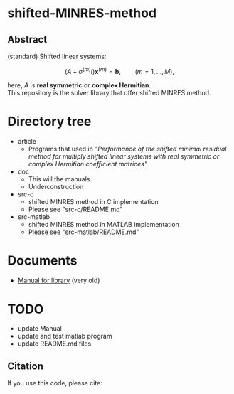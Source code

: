 # shifted-MINRES-method

## Abstract
(standard) Shifted linear systems:
```math
(A + \sigma^{(m)} I) \textbf{x}^{(m)} = \textbf{b},\qquad (m=1,\dots,M),
```
here, $A$ is **real symmetric** or **complex Hermitian**.  
This repository is the solver library that offer shifted MINRES method.

# Directory tree
* article
  * Programs that used in *"Performance of the shifted minimal residual method for multiply shifted linear systems with real symmetric or complex Hermitian coefficient matrices"*
* doc
  * This will the manuals.
  * Underconstruction
* src-c
  * shifted MINRES method in C implementation
  * Please see "src-c/README.md"
* src-matlab
  * shifted MINRES method in MATLAB implementation
  * Please see "src-matlab/README.md"

# Documents
* [Manual for library](https://github.com/ShunHidaka/shifted-MINRES-method/blob/main/doc/manual.pdf) (very old)

# TODO
* update Manual
* update and test matlab program
* update README.md files

## Citation
If you use this code, please cite:
